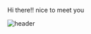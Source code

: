 Hi there!! nice to meet you

![header](https://capsule-render.vercel.app/api?type=wave&color=auto&height=300&section=header&text=capsule%20render&fontSize=90)
